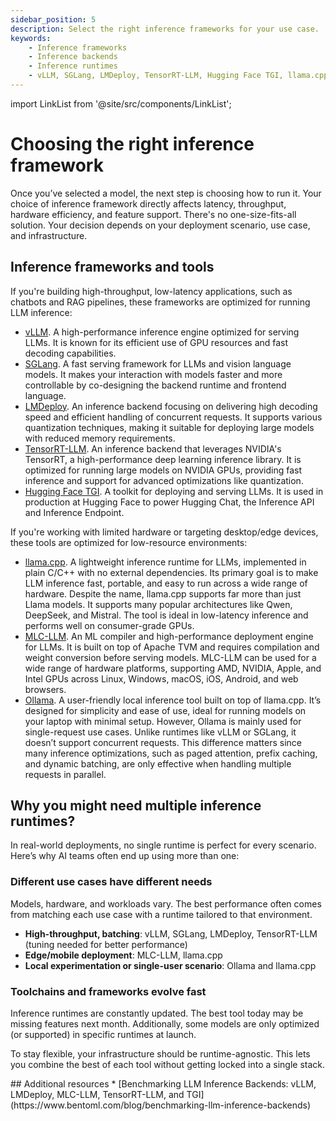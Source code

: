 ```yaml
---
sidebar_position: 5
description: Select the right inference frameworks for your use case.
keywords:
    - Inference frameworks
    - Inference backends
    - Inference runtimes
    - vLLM, SGLang, LMDeploy, TensorRT-LLM, Hugging Face TGI, llama.cpp, MLC-LLM, Ollama
---
```


import LinkList from '@site/src/components/LinkList';

# Choosing the right inference framework

Once you’ve selected a model, the next step is choosing how to run it. Your choice of inference framework directly affects latency, throughput, hardware efficiency, and feature support. There's no one-size-fits-all solution. Your decision depends on your deployment scenario, use case, and infrastructure.

## Inference frameworks and tools

If you're building high-throughput, low-latency applications, such as chatbots and RAG pipelines, these frameworks are optimized for running LLM inference:

- [vLLM](https://github.com/vllm-project/vllm). A high-performance inference engine optimized for serving LLMs. It is known for its efficient use of GPU resources and fast decoding capabilities.
- [SGLang](https://github.com/sgl-project/sglang). A fast serving framework for LLMs and vision language models. It makes your interaction with models faster and more controllable by co-designing the backend runtime and frontend language.
- [LMDeploy](https://github.com/InternLM/lmdeploy). An inference backend focusing on delivering high decoding speed and efficient handling of concurrent requests. It supports various quantization techniques, making it suitable for deploying large models with reduced memory requirements.
- [TensorRT-LLM](https://github.com/NVIDIA/TensorRT-LLM). An inference backend that leverages NVIDIA's TensorRT, a high-performance deep learning inference library. It is optimized for running large models on NVIDIA GPUs, providing fast inference and support for advanced optimizations like quantization.
- [Hugging Face TGI](https://github.com/huggingface/text-generation-inference). A toolkit for deploying and serving LLMs. It is used in production at Hugging Face to power Hugging Chat, the Inference API and Inference Endpoint.

If you're working with limited hardware or targeting desktop/edge devices, these tools are optimized for low-resource environments:

- [llama.cpp](https://github.com/ggml-org/llama.cpp). A lightweight inference runtime for LLMs, implemented in plain C/C++ with no external dependencies. Its primary goal is to make LLM inference fast, portable, and easy to run across a wide range of hardware. Despite the name, llama.cpp supports far more than just Llama models. It supports many popular architectures like Qwen, DeepSeek, and Mistral. The tool is ideal in low-latency inference and performs well on consumer-grade GPUs.
- [MLC-LLM](https://github.com/mlc-ai/mlc-llm). An ML compiler and high-performance deployment engine for LLMs. It is built on top of Apache TVM and requires compilation and weight conversion before serving models. MLC-LLM can be used for a wide range of hardware platforms, supporting AMD, NVIDIA, Apple, and Intel GPUs across Linux, Windows, macOS, iOS, Android, and web browsers.
- [Ollama](https://ollama.com/). A user-friendly local inference tool built on top of llama.cpp. It’s designed for simplicity and ease of use, ideal for running models on your laptop with minimal setup. However, Ollama is mainly used for single-request use cases. Unlike runtimes like vLLM or SGLang, it doesn’t support concurrent requests. This difference matters since many inference optimizations, such as paged attention, prefix caching, and dynamic batching, are only effective when handling multiple requests in parallel.

## Why you might need multiple inference runtimes?

In real-world deployments, no single runtime is perfect for every scenario. Here’s why AI teams often end up using more than one:

### Different use cases have different needs

Models, hardware, and workloads vary. The best performance often comes from matching each use case with a runtime tailored to that environment.

- **High-throughput, batching**: vLLM, SGLang, LMDeploy, TensorRT-LLM (tuning needed for better performance)
- **Edge/mobile deployment**: MLC-LLM, llama.cpp
- **Local experimentation or single-user scenario**: Ollama and llama.cpp

### Toolchains and frameworks evolve fast

Inference runtimes are constantly updated. The best tool today may be missing features next month. Additionally, some models are only optimized (or supported) in specific runtimes at launch.

To stay flexible, your infrastructure should be runtime-agnostic. This lets you combine the best of each tool without getting locked into a single stack.

<LinkList>
  ## Additional resources
  * [Benchmarking LLM Inference Backends: vLLM, LMDeploy, MLC-LLM, TensorRT-LLM, and TGI](https://www.bentoml.com/blog/benchmarking-llm-inference-backends)
</LinkList>